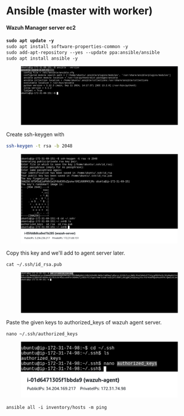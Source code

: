# Ansible (master with worker)

#### Wazuh Manager server ec2

<pre class="language-bash"><code class="lang-bash"><strong>sudo apt update -y
</strong>sudo apt install software-properties-common -y
sudo add-apt-repository --yes --update ppa:ansible/ansible
sudo apt install ansible -y
</code></pre>

<figure><img src="../../.gitbook/assets/image (3) (1) (1) (1) (1).png" alt=""><figcaption></figcaption></figure>

Create ssh-keygen with&#x20;

```bash
ssh-keygen -t rsa -b 2048
```

<figure><img src="../../.gitbook/assets/image (2) (1) (1) (1) (1) (1).png" alt=""><figcaption></figcaption></figure>

Copy this key and we'll add to agent server later.

```
cat ~/.ssh/id_rsa.pub
```

<figure><img src="../../.gitbook/assets/image (4) (1) (1) (1).png" alt=""><figcaption></figcaption></figure>

Paste the given keys to authorized\_keys of wazuh agent server.

```
nano ~/.ssh/authorized_keys
```

<figure><img src="../../.gitbook/assets/image (6) (1) (1) (1).png" alt=""><figcaption></figcaption></figure>

```
ansible all -i inventory/hosts -m ping

```

